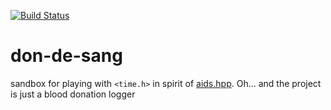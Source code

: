 [![Build Status](https://github.com/JaroslawWiosna/don-de-sang/workflows/CI/badge.svg)](https://github.com/JaroslawWiosna/don-de-sang/actions)

# don-de-sang

sandbox for playing with `<time.h>` in spirit of [aids.hpp](https://github.com/rexim/aids). Oh... and the project is just a blood donation logger

